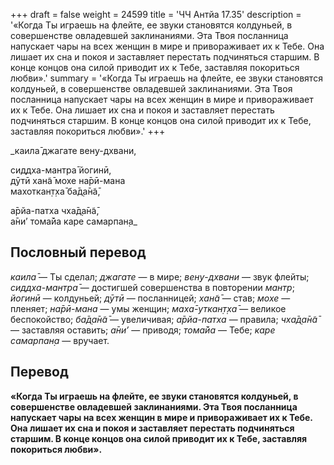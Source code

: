 +++
draft = false
weight = 24599
title = 'ЧЧ Антйа 17.35'
description = '«Когда Ты играешь на флейте, ее звуки становятся колдуньей, в совершенстве овладевшей заклинаниями. Эта Твоя посланница напускает чары на всех женщин в мире и привораживает их к Тебе. Она лишает их сна и покоя и заставляет перестать подчиняться старшим. В конце концов она силой приводит их к Тебе, заставляя покориться любви».'
summary = '«Когда Ты играешь на флейте, ее звуки становятся колдуньей, в совершенстве овладевшей заклинаниями. Эта Твоя посланница напускает чары на всех женщин в мире и привораживает их к Тебе. Она лишает их сна и покоя и заставляет перестать подчиняться старшим. В конце концов она силой приводит их к Тебе, заставляя покориться любви».'
+++

_каила̄ джагате вен̣у-дхвани,  
  
сиддха-мантра̄ йогинӣ,  
дӯтӣ хан̃а̄ мохе на̄рӣ-мана  
махоткан̣т̣ха̄ ба̄д̣а̄н̃а̄,  
  
а̄рйа-патха чха̄д̣а̄н̃а̄,  
а̄ни’ тома̄йа каре самарпан̣а_

## Пословный перевод

_каила̄_ — Ты сделал; _джагате_ — в мире; _вен̣у_\-_дхвани_ — звук флейты; _сиддха_\-_мантра̄_ — достигшей совершенства в повторении _мантр_; _йогинӣ_ — колдуньей; _дӯтӣ_ — посланницей; _хан̃а̄_ — став; _мохе_ — пленяет; _на̄рӣ_\-_мана_ — умы женщин; _маха̄_\-_уткан̣т̣ха̄_ — великое беспокойство; _ба̄д̣а̄н̃а̄_ — увеличивая; _а̄рйа_\-_патха_ — правила; _чха̄д̣а̄н̃а̄_ — заставляя оставить; _а̄ни’_ — приводя; _тома̄йа_ — Тебе; _каре_ _самарпан̣а_ — вручает.

## Перевод

**«Когда Ты играешь на флейте, ее звуки становятся колдуньей, в совершенстве овладевшей заклинаниями. Эта Твоя посланница напускает чары на всех женщин в мире и привораживает их к Тебе. Она лишает их сна и покоя и заставляет перестать подчиняться старшим. В конце концов она силой приводит их к Тебе, заставляя покориться любви».**
